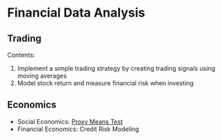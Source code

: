 # Financial Data Analysis

## Trading

Contents:
1. Implement a simple trading strategy by creating trading signals using moving averages
2. Model stock return and measure financial risk when investing

## Economics

- Social Economics: [Proxy Means Test](https://elibrary.worldbank.org/doi/pdf/10.1596/0-8213-3313-5)
- Financial Economics: Credit Risk Modeling

